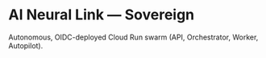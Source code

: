 # AI Neural Link — Sovereign
Autonomous, OIDC-deployed Cloud Run swarm (API, Orchestrator, Worker, Autopilot).
